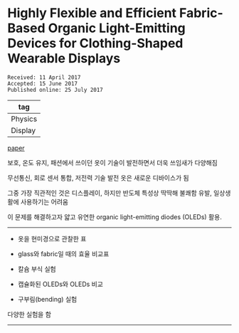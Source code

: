 # Highly Flexible and Efficient Fabric- Based Organic Light-Emitting Devices for Clothing-Shaped Wearable Displays

```
Received: 11 April 2017 
Accepted: 15 June 2017 
Published online: 25 July 2017
```

|tag|
|------|
|Physics|
|Display|

[paper](https://www.nature.com/articles/s41598-017-06733-8.pdf)  


보호, 온도 유지, 패션에서 쓰이던 옷이 기술이 발전하면서 더욱 쓰임새가 다양해짐

무선통신, 회로 센서 통합, 저전력 기술 발전 옷은 새로운 디바이스가 됨

그중 가장 직관적인 것은 디스플레이, 하지만 반도체 특성상 딱딱해 불쾌함 유발, 일상생활에 사용하기는 어려움  

이 문제를 해결하고자 얇고 유연한 organic light-emitting diodes (OLEDs) 활용.  

------

- 옷을 현미경으로 관찰한 표

- glass와 fabric일 때의 효율 비교표

- 칼슘 부식 실험

- 캡슐화된 OLEDs와 OLEDs 비교

- 구부림(bending) 실험 

다양한 실험을 함

------
